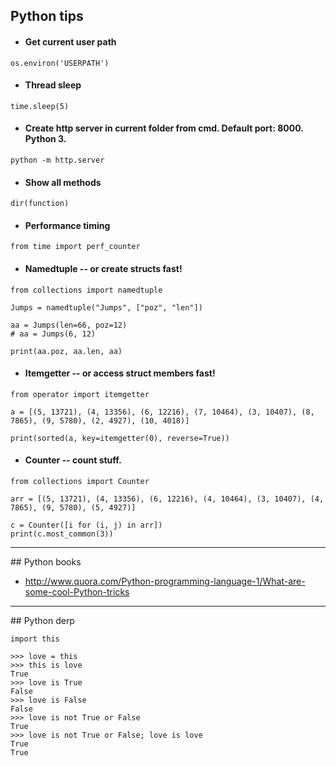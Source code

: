 ## Python tips

- #### Get current user path

```os.environ('USERPATH')```



- #### Thread sleep

```time.sleep(5)```



- #### Create http server in current folder from cmd. Default port: 8000. Python 3.

```python -m http.server ```



- #### Show all methods

```dir(function)```


- #### Performance timing

```from time import perf_counter```


- #### Namedtuple -- or create structs fast!

```
from collections import namedtuple

Jumps = namedtuple("Jumps", ["poz", "len"])

aa = Jumps(len=66, poz=12)
# aa = Jumps(6, 12)

print(aa.poz, aa.len, aa)
```


- #### Itemgetter -- or access struct members fast!

```
from operator import itemgetter

a = [(5, 13721), (4, 13356), (6, 12216), (7, 10464), (3, 10407), (8, 7865), (9, 5780), (2, 4927), (10, 4018)]

print(sorted(a, key=itemgetter(0), reverse=True))
```


- #### Counter -- count stuff.

```
from collections import Counter

arr = [(5, 13721), (4, 13356), (6, 12216), (4, 10464), (3, 10407), (4, 7865), (9, 5780), (5, 4927)]

c = Counter([i for (i, j) in arr])
print(c.most_common(3))
```


<hr>
## Python books

- http://www.quora.com/Python-programming-language-1/What-are-some-cool-Python-tricks


<hr>
## Python derp

```import this```

```
>>> love = this
>>> this is love
True
>>> love is True
False
>>> love is False
False
>>> love is not True or False
True
>>> love is not True or False; love is love
True
True
```